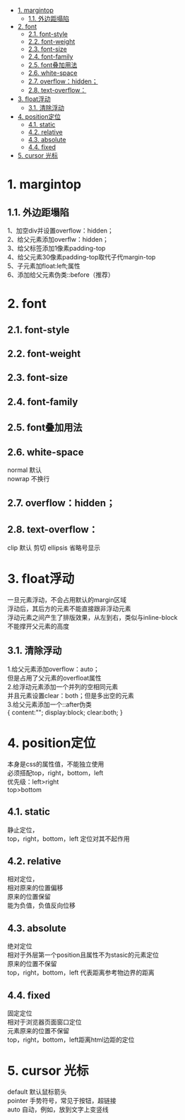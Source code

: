 <!-- TOC -->

- [1. margintop](#1-margintop)
    - [1.1. 外边距塌陷](#11-外边距塌陷)
- [2. font](#2-font)
    - [2.1. font-style](#21-font-style)
    - [2.2. font-weight](#22-font-weight)
    - [2.3. font-size](#23-font-size)
    - [2.4. font-family](#24-font-family)
    - [2.5. font叠加用法](#25-font叠加用法)
    - [2.6. white-space](#26-white-space)
    - [2.7. overflow：hidden；](#27-overflowhidden)
    - [2.8. text-overflow：](#28-text-overflow)
- [3. float浮动](#3-float浮动)
    - [3.1. 清除浮动](#31-清除浮动)
- [4. position定位](#4-position定位)
    - [4.1. static](#41-static)
    - [4.2. relative](#42-relative)
    - [4.3. absolute](#43-absolute)
    - [4.4. fixed](#44-fixed)
- [5. cursor 光标](#5-cursor-光标)

<!-- /TOC -->
# 1. margintop
## 1.1. 外边距塌陷
1、加空div并设置overflow：hidden；  
2、给父元素添加overflw：hidden；  
3、给父标签添加1像素padding-top  
4、给父元素30像素padding-top取代子代margin-top  
5、子元素加float:left;属性  
6、添加给父元素伪类::before（推荐） 
# 2. font
## 2.1. font-style 
## 2.2. font-weight
## 2.3. font-size
## 2.4. font-family
## 2.5. font叠加用法
## 2.6. white-space
normal 默认  
nowrap 不换行  
## 2.7. overflow：hidden；
## 2.8. text-overflow：
clip 默认 剪切
ellipsis 省略号显示
# 3. float浮动
一旦元素浮动，不会占用默认的margin区域  
浮动后，其后方的元素不能直接跟非浮动元素  
浮动元素之间产生了排版效果，从左到右，类似与inline-block  
不能撑开父元素的高度  
## 3.1. 清除浮动
1.给父元素添加overflow：auto；  
但是占用了父元素的overfloat属性  
2.给浮动元素添加一个并列的空相同元素  
并且元素设置clear：both；但是多出空的元素  
3.给父元素添加一个::after伪类  
{
    content:"";
    display:block;
    clear:both;
}
# 4. position定位
本身是css的属性值，不能独立使用  
必须搭配top，right，bottom，left  
优先级：left>right  
top>bottom
## 4.1. static
静止定位，  
top，right，bottom，left 定位对其不起作用  
## 4.2. relative
相对定位，  
相对原来的位置偏移  
原来的位置保留  
能为负值，负值反向位移  
## 4.3. absolute
绝对定位  
相对于外层第一个position且属性不为stasic的元素定位  
原来的位置不保留  
top，right，bottom，left 代表距离参考物边界的距离  
## 4.4. fixed
固定定位  
相对于浏览器页面窗口定位  
元素原来的位置不保留  
top，right，bottom，left距离html边距的定位  
# 5. cursor 光标
default 默认鼠标箭头  
pointer 手势符号，常见于按钮，超链接  
auto 自动，例如，放到文字上变竖线

